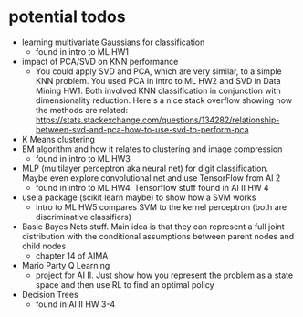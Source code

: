 # potential todos
- learning multivariate Gaussians for classification
  * found in intro to ML HW1
- impact of PCA/SVD on KNN performance
  * You could apply SVD and PCA, which are very similar, to a simple KNN problem. You used PCA in intro to ML HW2 and SVD in Data Mining HW1. Both involved KNN classification in conjunction with dimensionality reduction. Here's a nice stack overflow showing how the methods are related: https://stats.stackexchange.com/questions/134282/relationship-between-svd-and-pca-how-to-use-svd-to-perform-pca
- K Means clustering
- EM algorithm and how it relates to clustering and image compression
  * found in intro to ML HW3
- MLP (multilayer perceptron aka neural net) for digit classification. Maybe even explore convolutional net and use TensorFlow from AI 2
  * found in intro to ML HW4. Tensorflow stuff found in AI II HW 4
- use a package (scikit learn maybe) to show how a SVM works
  * intro to ML HW5 compares SVM to the kernel perceptron (both are discriminative classifiers)
- Basic Bayes Nets stuff. Main idea is that they can represent a full joint distribution with the conditional assumptions between parent nodes and child nodes
  * chapter 14 of AIMA
- Mario Party Q Learning
  * project for AI II. Just show how you represent the problem as a state space and then use RL to find an optimal policy
- Decision Trees
  * found in AI II HW 3-4